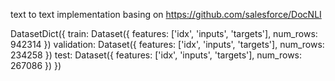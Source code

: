 text to text implementation basing on https://github.com/salesforce/DocNLI

DatasetDict({
    train: Dataset({
        features: ['idx', 'inputs', 'targets'],
        num_rows: 942314
    })
    validation: Dataset({
        features: ['idx', 'inputs', 'targets'],
        num_rows: 234258
    })
    test: Dataset({
        features: ['idx', 'inputs', 'targets'],
        num_rows: 267086
    })
})